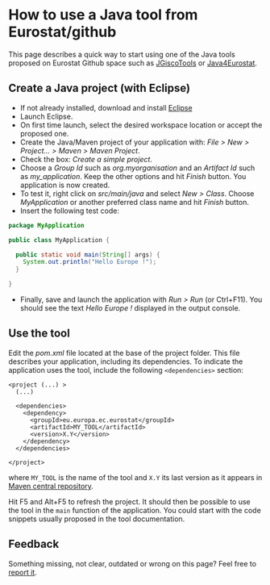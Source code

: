 # How to use a Java tool from Eurostat/github

This page describes a quick way to start using one of the Java tools proposed on Eurostat Github space such as [JGiscoTools](https://github.com/eurostat/JGiscoTools) or [Java4Eurostat](https://github.com/eurostat/Java4Eurostat).

## Create a Java project (with Eclipse)

- If not already installed, download and install [Eclipse](https://www.eclipse.org/)
- Launch Eclipse.
- On first time launch, select the desired workspace location or accept the proposed one.
- Create the Java/Maven project of your application with: *File > New > Project... > Maven > Maven Project*.
- Check the box: *Create a simple project*.
- Choose a *Group Id* such as *org.myorganisation* and an *Artifact Id* such as *my_application*. Keep the other options and hit *Finish* button. You application is now created.
- To test it, right click on *src/main/java* and select *New > Class*. Choose *MyApplication* or another preferred class name and hit *Finish* button.
- Insert the following test code:

```java
package MyApplication

public class MyApplication {

  public static void main(String[] args) {
    System.out.println("Hello Europe !");
  }

}
```

- Finally, save and launch the application with *Run > Run* (or Ctrl+F11). You should see the text *Hello Europe !* displayed in the output console.

## Use the tool

Edit the *pom.xml* file located at the base of the project folder. This file describes your application, including its dependencies. To indicate the application uses the tool, include the following `<dependencies>` section:

```
<project (...) >
  (...)

  <dependencies>
    <dependency>
      <groupId>eu.europa.ec.eurostat</groupId>
      <artifactId>MY_TOOL</artifactId>
      <version>X.Y</version>
    </dependency>
  </dependencies>

</project>
```

where `MY_TOOL` is the name of the tool and `X.Y` its last version as it appears in [Maven central repository](https://mvnrepository.com/artifact/eu.europa.ec.eurostat).

Hit F5 and Alt+F5 to refresh the project. It should then be possible to use the tool in the `main` function of the application. You could start with the code snippets usually proposed in the tool documentation.

## Feedback

Something missing, not clear, outdated or wrong on this page? Feel free to [report it](https://github.com/eurostat/README/issues/new).
